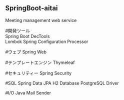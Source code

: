 ## SpringBoot-aitai
Meeting management web service

#開発ツール  
Spring Boot DecTools  
Lombok
Spring Configuration Processor

#ウェブ
Spring Web

#テンプレートエンジン
Thymeleaf

#セキュリティー
Spring Security

#SQL
Spring Data JPA
H2 Database
PostgreSQL Driver

#I/O
Java Mail Sender
